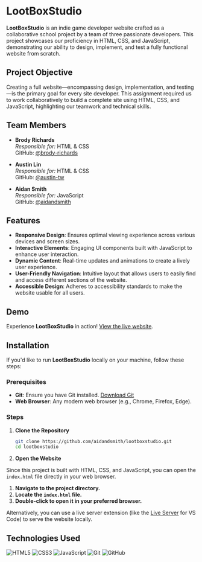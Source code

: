 # LootBoxStudio

**LootBoxStudio** is an indie game developer website crafted as a collaborative school project by a team of three passionate developers. This project showcases our proficiency in HTML, CSS, and JavaScript, demonstrating our ability to design, implement, and test a fully functional website from scratch.

## Project Objective

Creating a full website—encompassing design, implementation, and testing—is the primary goal for every site developer. This assignment required us to work collaboratively to build a complete site using HTML, CSS, and JavaScript, highlighting our teamwork and technical skills.

## Team Members

- **Brody Richards**  
  *Responsible for:* HTML & CSS  
  GitHub: [@brody-richards](https://github.com/brody-richards)

- **Austin Lin**  
  *Responsible for:* HTML & CSS  
  GitHub: [@austin-tw](https://github.com/austin-tw)

- **Aidan Smith**  
  *Responsible for:* JavaScript  
  GitHub: [@aidandsmith](https://github.com/aidandsmith)

## Features

- **Responsive Design**: Ensures optimal viewing experience across various devices and screen sizes.
- **Interactive Elements**: Engaging UI components built with JavaScript to enhance user interaction.
- **Dynamic Content**: Real-time updates and animations to create a lively user experience.
- **User-Friendly Navigation**: Intuitive layout that allows users to easily find and access different sections of the website.
- **Accessible Design**: Adheres to accessibility standards to make the website usable for all users.

## Demo

Experience **LootBoxStudio** in action! [View the live website](https://lootboxstudio.vercel.app/index.html).

## Installation

If you'd like to run **LootBoxStudio** locally on your machine, follow these steps:

### Prerequisites

- **Git**: Ensure you have Git installed. [Download Git](https://git-scm.com/downloads)
- **Web Browser**: Any modern web browser (e.g., Chrome, Firefox, Edge).

### Steps

1. **Clone the Repository**

   ```bash
   git clone https://github.com/aidandsmith/lootboxstudio.git
   cd lootboxstudio

2. **Open the Website**

Since this project is built with HTML, CSS, and JavaScript, you can open the `index.html` file directly in your web browser.

1. **Navigate to the project directory.**
2. **Locate the `index.html` file.**
3. **Double-click to open it in your preferred browser.**

Alternatively, you can use a live server extension (like the [Live Server](https://marketplace.visualstudio.com/items?itemName=ritwickdey.LiveServer) for VS Code) to serve the website locally.

## Technologies Used

![HTML5](https://img.shields.io/badge/HTML5-3AD59A?logo=html5&logoColor=white&style=for-the-badge)
![CSS3](https://img.shields.io/badge/CSS3-3AD59A?logo=css3&logoColor=white&style=for-the-badge)
![JavaScript](https://img.shields.io/badge/JavaScript-3AD59A?logo=javascript&logoColor=white&style=for-the-badge)
![Git](https://img.shields.io/badge/Git-3AD59A?logo=git&logoColor=white&style=for-the-badge)
![GitHub](https://img.shields.io/badge/GitHub-3AD59A?logo=github&logoColor=white&style=for-the-badge)
